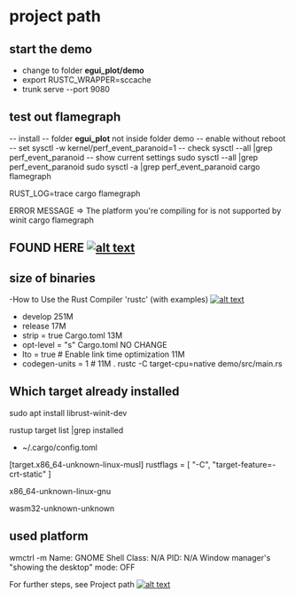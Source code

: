 # project path
<!-- keep the format -->
## start the demo
<!-- keep the format -->
- change to folder **egui_plot/demo**
- export RUSTC_WRAPPER=sccache
- trunk serve --port 9080
<!-- keep the format -->
## test out flamegraph
<!-- keep the format -->
-- install
  -- folder **egui_plot** not inside folder demo
-- enable without reboot
-- set
sysctl -w kernel/perf_event_paranoid=1
-- check
sysctl --all |grep perf_event_paranoid
-- show current settings
sudo sysctl --all |grep perf_event_paranoid
sudo sysctl -a |grep perf_event_paranoid
cargo flamegraph
<!-- keep the format -->
RUST_LOG=trace cargo flamegraph
<!-- keep the format -->
ERROR MESSAGE =>
The platform you're compiling for is not supported by winit cargo flamegraph

## FOUND HERE [![alt text][1]](https://stackoverflow.com/questions/74633209/im-unable-to-run-rust-winit-application-on-alpine-wayland)

## size of binaries

-How to Use the Rust Compiler 'rustc' (with examples) [![alt text][1]]( https://commandmasters.com/commands/rustc-common/)

- develop 251M
- release 17M
- strip = true Cargo.toml 13M
- opt-level = "s" Cargo.toml NO CHANGE
- lto = true # Enable link time optimization 11M
- codegen-units = 1 # 11M
. rustc -C target-cpu=native demo/src/main.rs

## Which target already installed

sudo apt install librust-winit-dev

rustup target list |grep installed

- ~/.cargo/config.toml

[target.x86_64-unknown-linux-musl]
rustflags = [ "-C", "target-feature=-crt-static" ]

x86_64-unknown-linux-gnu

wasm32-unknown-unknown

## used platform

wmctrl -m
Name: GNOME Shell
Class: N/A
PID: N/A
Window manager's "showing the desktop" mode: OFF

<!-- keep the format -->
For further steps, see Project path [![alt text][1]](project_path.md)
<!-- make folder and download the link sign vai curl -->
<!-- mkdir -p img && curl --create-dirs --output-dir img -O  "https://raw.githubusercontent.com/MathiasStadler/link_symbol_svg/refs/heads/main/link_symbol.svg"-->
<!-- Link sign - Don't Found a better way :-( - You know a better method? - **send me a email** -->
[1]: ./img/link_symbol.svg
<!-- keep the format -->